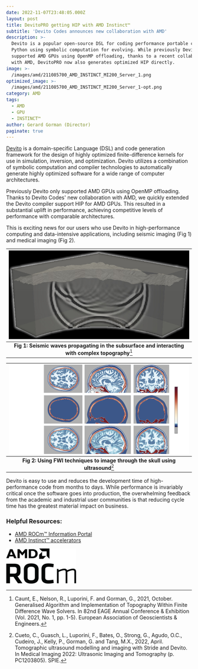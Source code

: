 ```yaml
---
date: 2022-11-07T23:48:05.000Z
layout: post
title: DevitoPRO getting HIP with AMD Instinct™
subtitle: 'Devito Codes announces new collaboration with AMD'
description: >-
  Devito is a popular open-source DSL for coding performance portable code in
  Python using symbolic computation for evolving. While previously Devito only
  supported AMD GPUs using OpenMP offloading, thanks to a recent collaboration
  with AMD, DevitoPRO now also generates optimized HIP directly.
image: >-
  /images/amd/211085700_AMD_INSTINCT_MI200_Server_1.png
optimized_image: >-
  /images/amd/211085700_AMD_INSTINCT_MI200_Server_1-opt.png
category: AMD
tags:
  - AMD
  - GPU
  - INSTINCT™ 
author: Gerard Gorman (Director)
paginate: true
---
```


[Devito](https://www.devitoproject.org) is a domain-specific Language (DSL) and
code generation framework for the design of highly optimized finite-difference
kernels for use in simulation, inversion, and optimization. Devito utilizes a
combination of symbolic computation and compiler technologies to automatically
generate highly optimized software for a wide range of computer architectures.

Previously Devito only supported AMD GPUs using OpenMP offloading. Thanks to
Devito Codes' new collaboration with AMD, we quickly extended the Devito compiler
support HIP for AMD GPUs. This resulted in a substantial uplift in
performance, achieving competitive levels of performance with comparable
architectures. 

This is exciting news for our users who use Devito in high-performance computing
and data-intensive applications, including seismic imaging (Fig 1) and medical
imaging (Fig 2).

|![Generalised Algorithm and Implementation of Topography Within Finite Difference Wave Solvers](/images/geo/staggered_acoustic_immersed_boundary_topography_transparent.jpg)|
|:--:|
|**Fig 1: Seismic waves propagating in the subsurface and interacting with complex topography**[^1]|

|![FWI applied to brain imaging](/images/medical/image.png)|
|:--:|
|**Fig 2: Using FWI techniques to image through the skull using ultrasound**[^2]|

Devito is easy to use and reduces the development time of high-performance code from months to days. While performance is invariably critical once the software goes into production, the overwhelming feedback from the academic and industrial user communities is that reducing cycle time has the greatest material impact on business.



### Helpful Resources:

* [AMD ROCm™ Information Portal](https://docs.amd.com/)
* [AMD Instinct™ accelerators](https://www.amd.com/en/graphics/instinct-server-accelerators)

[![AMD ROCm logo](/images/amd/20467978-A_AMD_ROCm_Lockup_Black_RGB.png)](https://www.amd.com/en/graphics/servers-solutions-rocm)

[^1]: Caunt, E., Nelson, R., Luporini, F. and Gorman, G., 2021, October. Generalised Algorithm and Implementation of Topography Within Finite Difference Wave Solvers. In 82nd EAGE Annual Conference & Exhibition (Vol. 2021, No. 1, pp. 1-5). European Association of Geoscientists & Engineers.

[^2]: Cueto, C., Guasch, L., Luporini, F., Bates, O., Strong, G., Agudo, O.C., Cudeiro, J., Kelly, P., Gorman, G. and Tang, M.X., 2022, April. Tomographic ultrasound modelling and imaging with Stride and Devito. In Medical Imaging 2022: Ultrasonic Imaging and Tomography (p. PC1203805). SPIE.
